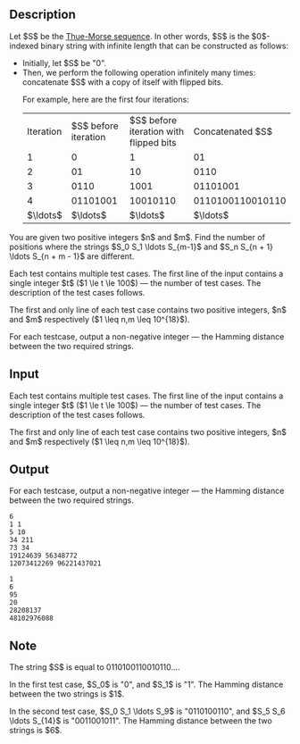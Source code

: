 ## Description

<div><p>Let $S$ be the <a href="https://en.wikipedia.org/wiki/Thue-Morse_sequence">Thue-Morse sequence</a>. In other words, $S$ is the $0$-indexed binary string with infinite length that can be constructed as follows: </p><ul> <li> Initially, let $S$ be "<span class="tex-font-style-tt">0</span>". </li><li> Then, we perform the following operation infinitely many times: concatenate $S$ with a copy of itself with flipped bits.<p>For example, here are the first four iterations: </p><center> <table class="tex-tabular"><tbody><tr><td class="tex-tabular-border-left tex-tabular-text-align-center tex-tabular-border-right tex-tabular-border-top tex-tabular-border-bottom">Iteration</td><td class="tex-tabular-border-left tex-tabular-text-align-left tex-tabular-border-right tex-tabular-border-top tex-tabular-border-bottom">$S$ before iteration</td><td class="tex-tabular-border-left tex-tabular-text-align-left tex-tabular-border-right tex-tabular-border-top tex-tabular-border-bottom">$S$ before iteration with flipped bits</td><td class="tex-tabular-border-left tex-tabular-text-align-left tex-tabular-border-right tex-tabular-border-top tex-tabular-border-bottom">Concatenated $S$</td></tr><tr><td class="tex-tabular-border-left tex-tabular-text-align-center tex-tabular-border-right tex-tabular-border-top">1</td><td class="tex-tabular-border-left tex-tabular-text-align-left tex-tabular-border-right tex-tabular-border-top"><span class="tex-font-style-tt">0</span></td><td class="tex-tabular-border-left tex-tabular-text-align-left tex-tabular-border-right tex-tabular-border-top"><span class="tex-font-style-tt">1</span></td><td class="tex-tabular-border-left tex-tabular-text-align-left tex-tabular-border-right tex-tabular-border-top"><span class="tex-font-style-tt">01</span></td></tr><tr><td class="tex-tabular-border-left tex-tabular-text-align-center tex-tabular-border-right">2</td><td class="tex-tabular-border-left tex-tabular-text-align-left tex-tabular-border-right"><span class="tex-font-style-tt">01</span></td><td class="tex-tabular-border-left tex-tabular-text-align-left tex-tabular-border-right"><span class="tex-font-style-tt">10</span></td><td class="tex-tabular-border-left tex-tabular-text-align-left tex-tabular-border-right"><span class="tex-font-style-tt">0110</span></td></tr><tr><td class="tex-tabular-border-left tex-tabular-text-align-center tex-tabular-border-right">3</td><td class="tex-tabular-border-left tex-tabular-text-align-left tex-tabular-border-right"><span class="tex-font-style-tt">0110</span></td><td class="tex-tabular-border-left tex-tabular-text-align-left tex-tabular-border-right"><span class="tex-font-style-tt">1001</span></td><td class="tex-tabular-border-left tex-tabular-text-align-left tex-tabular-border-right"><span class="tex-font-style-tt">01101001</span></td></tr><tr><td class="tex-tabular-border-left tex-tabular-text-align-center tex-tabular-border-right">4</td><td class="tex-tabular-border-left tex-tabular-text-align-left tex-tabular-border-right"><span class="tex-font-style-tt">01101001</span></td><td class="tex-tabular-border-left tex-tabular-text-align-left tex-tabular-border-right"><span class="tex-font-style-tt">10010110</span></td><td class="tex-tabular-border-left tex-tabular-text-align-left tex-tabular-border-right"><span class="tex-font-style-tt">0110100110010110</span></td></tr><tr><td class="tex-tabular-border-left tex-tabular-text-align-center tex-tabular-border-right tex-tabular-border-bottom">$\ldots$</td><td class="tex-tabular-border-left tex-tabular-text-align-left tex-tabular-border-right tex-tabular-border-bottom">$\ldots$</td><td class="tex-tabular-border-left tex-tabular-text-align-left tex-tabular-border-right tex-tabular-border-bottom">$\ldots$</td><td class="tex-tabular-border-left tex-tabular-text-align-left tex-tabular-border-right tex-tabular-border-bottom">$\ldots$</td></tr></tbody></table> </center> </li></ul><p>You are given two positive integers $n$ and $m$. Find the number of positions where the strings $S_0 S_1 \ldots S_{m-1}$ and $S_n S_{n + 1} \ldots S_{n + m - 1}$ are different. </p></div><div class="input-specification"><p>Each test contains multiple test cases. The first line of the input contains a single integer $t$ ($1 \le t \le 100$)&nbsp;— the number of test cases. The description of the test cases follows.</p><p>The first and only line of each test case contains two positive integers, $n$ and $m$ respectively ($1 \leq n,m \leq 10^{18}$).</p></div><div class="output-specification"><p>For each testcase, output a non-negative integer&nbsp;— the Hamming distance between the two required strings.</p></div>

## Input

<p>Each test contains multiple test cases. The first line of the input contains a single integer $t$ ($1 \le t \le 100$)&nbsp;— the number of test cases. The description of the test cases follows.</p><p>The first and only line of each test case contains two positive integers, $n$ and $m$ respectively ($1 \leq n,m \leq 10^{18}$).</p>

## Output

<p>For each testcase, output a non-negative integer&nbsp;— the Hamming distance between the two required strings.</p>





```input1|2,4,6
6
1 1
5 10
34 211
73 34
19124639 56348772
12073412269 96221437021
```




```output1
1
6
95
20
28208137
48102976088
```



## Note

<p>The string $S$ is equal to <span class="tex-font-style-tt">0110100110010110</span>....</p><p>In the first test case, $S_0$ is "<span class="tex-font-style-tt">0</span>", and $S_1$ is "<span class="tex-font-style-tt">1</span>". The Hamming distance between the two strings is $1$.</p><p>In the second test case, $S_0 S_1 \ldots S_9$ is "<span class="tex-font-style-tt">0110100110</span>", and $S_5 S_6 \ldots S_{14}$ is "<span class="tex-font-style-tt">0011001011</span>". The Hamming distance between the two strings is $6$.</p>
